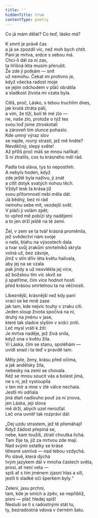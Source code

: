 ```yaml
---
title: ''
hiddenTitle: true
contentType: poetry
---
```


<section>

Co já mám dělat? Co teď, lásko má?

K smrti je právě čas  
a já se zpozdil víc, než moh bych chtít.  
Paní je mrtva, srdce s sebou má.  
Chci-li dál za ní zas,  
ta hříšná léta musím přerušit.  
Že zde ji potkám — snít  
už nemohu. Čekat mi protivno je,  
když všecka radost moje  
se jejím odchodem v pláč obrátila  
a sladkost života mi vzata byla.

</section>

<section>

Cítíš, proč, Lásko, s tebou truchlím dnes,  
jak krutá ztráta pálí,  
a vím, že tíží, bolí tě mé zlo —  
ne, naše zlo, protože o týž tes  
svou loď jsme ztroskotali  
a zároveň tím slunce pohaslo.  
Kde umný výraz slov  
se najde, rovný strasti, jež mě hněte?  
Nevděčný, slepý světe!  
Až příliš proč máš se mnou naříkat:  
S ní ztratils, cos tu krásného měl rád.

</section>

<section>

Padla tvá sláva, tys to nepostřeh.  
A nebyls hoden, když  
zde ještě byla naživu, ji znát  
a cítit dotyk svatých nohou těch.  
Vždyť lesk ta krása již  
svou přítomností nebi měla dát.  
Já bědný, bez ní rád  
nemohu sebe mít, vezdejší svět.  
V pláči ji volám zpět;  
to vpřed mě pobízí sty nadějemi  
a to jen drží ještě na té zemi.

</section>

<section>

Žel, v zem se ta tvář krásná proměnila,  
jež svědectví nám svoje  
o nebi, blahu na výsostech dala  
a tvar svůj zrakům smrtelníků skryla  
volná už, bez závoje,  
jímž v stín dřív léta květu halívala,  
aby jej na se vzala  
pak jindy a už nesvlékla jej více,  
až božskou tím víc skvít se  
ji spatříme, čím více hodnot hostí  
před krásou smrtelnou ta na věčnosti.

</section>

<section>

Líbeznější, krásnější než kdy paní  
vrací se ke mně zase  
jak tam, kde nejvíc touhy v zraku cítí.  
Jeden sloup života spočívá na ní,  
druhý na jménu v jase,  
které tak sladce slyším v srdci zníti.  
Leč mysl vrátí k žití:  
Je mrtva naděje, jež živá snila,  
když ona v květu žila.  
Ví Láska, čím se stanu, spoléhám —  
uvidí snad i ta teď v pravdě tam.

</section>

<section>

Měly jste, ženy, krásu před očima,  
a jak andělsky žila,  
nebesky na zemi se chovala.  
Kéž se mnou soucit vás a bolest jímá,  
ne s ní, jež vystoupila  
v ten mír a mne v zlé válce nechala.  
Jestli mi odňala  
jiná dlaň nadlouho pouť za ní znova,  
jen Láska, její slova  
mě drží, abych uzel nerozťal.  
Leč ona uvnitř tak rozpráví dál:

</section>

<section>

„Dej uzdu strastem, jež tě přemáhají!  
Když žádost přepíná se,  
nebe, kam toužíš, ztratí choutka lichá.  
Tam žije ta, již za mrtvou zde mají.  
Nad svými ostatky se kráse  
tělesné usmívá — nad tebou vzdychá.  
Po slávě, která dýchá  
tvým jazykem dál v mnoha částech světa,  
prosí, ať není veta —  
spíš ať s tím jménem zjasní hlas a sílí,  
jestli ti sladké oči šperkem byly.“

</section>

<section>

Zeleni, jasu prchni,  
tam, kde je smích a zpěv, se nepřibliž,  
písni — pláč hledej spíš!  
Nesluší se ti s radostnými stát tu,  
ty, bezradostná vdova v černém šatu.

</section>
